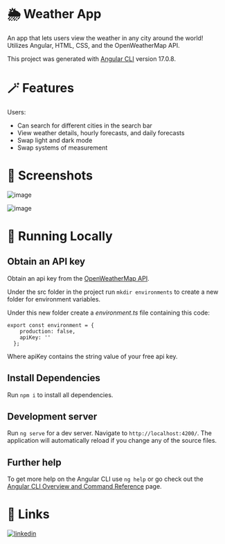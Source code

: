 # 🌦 Weather App

An app that lets users view the weather in any city around the world! Utilizes Angular, HTML, CSS, and the OpenWeatherMap API.

This project was generated with [Angular CLI](https://github.com/angular/angular-cli) version 17.0.8.

# 🪄 Features

Users:
- Can search for different cities in the search bar
- View weather details, hourly forecasts, and daily forecasts
- Swap light and dark mode
- Swap systems of measurement

# 📸 Screenshots

![image](https://github.com/JinhaKimGH/WeatherApp/assets/56976518/2b28d8f5-f73e-407d-b058-3483997ad0f1)

![image](https://github.com/JinhaKimGH/WeatherApp/assets/56976518/13a37b30-fb73-422e-8ed6-f382df6a12dd)

# 🚀 Running Locally

## Obtain an API key 

Obtain an api key from the [OpenWeatherMap API](https://openweathermap.org/price). 

Under the src folder in the project run `mkdir environments` to create a new folder for environment variables.

Under this new folder create a *environment.ts* file containing this code:

```
export const environment = {
    production: false,
    apiKey: ''
  };
```

Where apiKey contains the string value of your free api key.


## Install Dependencies

Run `npm i` to install all dependencies.

## Development server

Run `ng serve` for a dev server. Navigate to `http://localhost:4200/`. The application will automatically reload if you change any of the source files.

## Further help

To get more help on the Angular CLI use `ng help` or go check out the [Angular CLI Overview and Command Reference](https://angular.io/cli) page.

# 🔗 Links

[![linkedin](https://img.shields.io/badge/linkedin-0A66C2?style=for-the-badge&logo=linkedin&logoColor=white)](https://www.linkedin.com/in/jinha-kim/)
